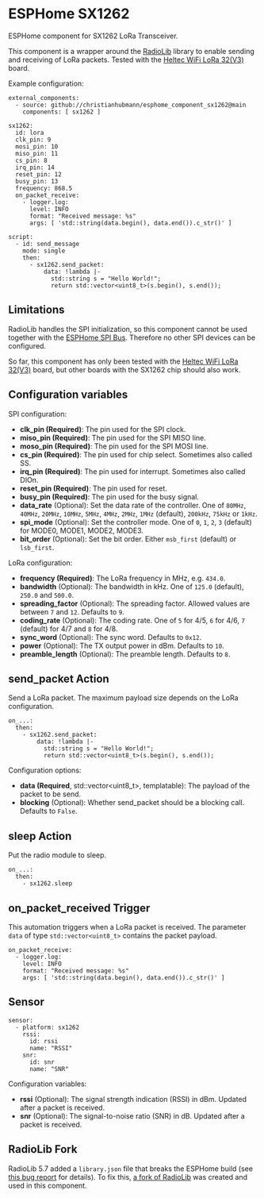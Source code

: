 # ESPHome SX1262

ESPHome component for SX1262 LoRa Transceiver.

This component is a wrapper around the [RadioLib](https://github.com/jgromes/RadioLib) library to enable sending and receiving of LoRa packets. Tested with the [Heltec WiFi LoRa 32(V3)](https://heltec.org/project/wifi-lora-32-v3/) board.

Example configuration:

````
external_components:
  - source: github://christianhubmann/esphome_component_sx1262@main
    components: [ sx1262 ]

sx1262:
  id: lora
  clk_pin: 9
  mosi_pin: 10
  miso_pin: 11
  cs_pin: 8
  irq_pin: 14
  reset_pin: 12
  busy_pin: 13
  frequency: 868.5
  on_packet_receive:
    - logger.log:
      level: INFO
      format: "Received message: %s"
      args: [ 'std::string(data.begin(), data.end()).c_str()' ]

script:
  - id: send_message
    mode: single
    then:
      - sx1262.send_packet:
          data: !lambda |-
            std::string s = "Hello World!";
            return std::vector<uint8_t>(s.begin(), s.end());
````

## Limitations

RadioLib handles the SPI initialization, so this component cannot be used together with the [ESPHome SPI Bus](https://esphome.io/components/spi.html). Therefore no other SPI devices can be configured.

So far, this component has only been tested with the [Heltec WiFi LoRa 32(V3)](https://heltec.org/project/wifi-lora-32-v3/) board, but other boards with the SX1262 chip should also work.

## Configuration variables
SPI configuration:
- **clk_pin (Required)**: The pin used for the SPI clock.
- **miso_pin (Required)**: The pin used for the SPI MISO line.
- **moso_pin (Required)**: The pin used for the SPI MOSI line.
- **cs_pin (Required)**: The pin used for chip select. Sometimes also called SS.
- **irq_pin (Required)**: The pin used for interrupt. Sometimes also called DIOn.
- **reset_pin (Required)**:  The pin used for reset.
- **busy_pin (Required)**: The pin used for the busy signal.
- **data_rate** (Optional): Set the data rate of the controller. One of `80MHz`, `40MHz`, `20MHz`, `10MHz`, `5MHz`, `4MHz`, `2MHz`, `1MHz` (default), `200kHz`, `75kHz` or `1kHz`.
- **spi_mode** (Optional): Set the controller mode. One of `0`, `1`, `2`, `3` (default) for MODE0, MODE1, MODE2, MODE3.
- **bit_order** (Optional): Set the bit order. Either `msb_first` (default) or `lsb_first`.

LoRa configuration:
- **frequency (Required)**: The LoRa frequency in MHz, e.g. `434.0`.
- **bandwidth** (Optional): The bandwidth in kHz. One of `125.0` (default), `250.0` and `500.0`.
- **spreading_factor** (Optional): The spreading factor. Allowed values are between `7` and `12`. Defaults to `9`.
- **coding_rate** (Optional): The coding rate. One of `5` for 4/5, `6` for 4/6, `7` (default) for 4/7 and `8` for 4/8.
- **sync_word** (Optional): The sync word. Defaults to `0x12`.
- **power** (Optional): The TX output power in dBm. Defaults to `10`.
- **preamble_length** (Optional): The preamble length. Defaults to `8`.

## send_packet Action
Send a LoRa packet. The maximum payload size depends on the LoRa configuration.

````
on_...:
  then:
    - sx1262.send_packet:
        data: !lambda |-
          std::string s = "Hello World!";
          return std::vector<uint8_t>(s.begin(), s.end());
````

Configuration options:
- **data (Required**, std::vector<uint8_t>, templatable): The payload of the packet to be send.
- **blocking** (Optional): Whether send_packet should be a blocking call. Defaults to `False`.

## sleep Action
Put the radio module to sleep.

````
on_...:
  then:
    - sx1262.sleep
````


## on_packet_received Trigger
This automation triggers when a LoRa packet is received. The parameter `data` of type `std::vector<uint8_t>` contains the packet payload.

````
on_packet_receive:
  - logger.log:
    level: INFO
    format: "Received message: %s"
    args: [ 'std::string(data.begin(), data.end()).c_str()' ]
````

## Sensor

````
sensor:
  - platform: sx1262
    rssi:
      id: rssi
      name: "RSSI"
    snr:
      id: snr
      name: "SNR"
````

Configuration variables:
- **rssi** (Optional): The signal strength indication (RSSI) in dBm. Updated after a packet is received.
- **snr** (Optional): The signal-to-noise ratio (SNR) in dB. Updated after a packet is received.

## RadioLib Fork

RadioLib 5.7 added a `library.json` file that breaks the ESPHome build (see [this bug report](https://github.com/jgromes/RadioLib/issues/854) for details). To fix this, [a fork of RadioLib](https://github.com/christianhubmann/esphome-RadioLib) was created and used in this component.
